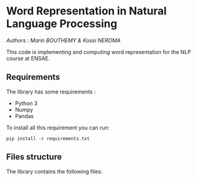 # Word Representation in Natural Language Processing
*Authors : Marin BOUTHEMY & Kossi NEROMA*


This code is implementing and computing word representation for the NLP course at ENSAE.

## Requirements
The library has some requirements :
 - Python 3
 - Numpy
 - Pandas

To install all this requirement you can run:

```
pip install -r requirements.txt
```

## Files structure
The library contains the following files:


